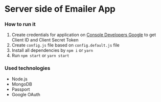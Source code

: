 # Server side of Emailer App 
### How to run it
1. Create credentials for application on [Console Developers Google](https://console.developers.google.com) to get Client ID and Client Secret Token
1. Create `config.js` file based on `config.default.js` file
1. Install all dependencies by `npm i` or `yarn`
1. Run `npm start` or `yarn start`

### Used technologies
* Node.js
* MongoDB
* Passport
* Google OAuth
